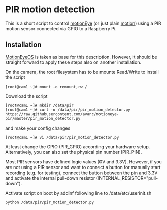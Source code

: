 PIR motion detection
====================

This is a short script to control [motionEye](https://github.com/ccrisan/motioneye/wiki) (or just plain [motion](https://motion-project.github.io/)) using a PIR motion sensor connected via GPIO to a Raspberry Pi.

Installation
------------

[MotionEyeOS](https://github.com/ccrisan/motioneyeos/wiki) is taken as base for this description. However, it should be straight forward to apply these steps also on another installation.

On the camera, the root filesystem has to be mounte Read/Write to install the script

    [root@cam1 ~]# mount -o remount,rw /
    
Download the script

    [root@cam1 ~]# mkdir /data/pir
    [root@cam1 ~]# curl -o /data/pir/pir_motion_detector.py https://raw.githubusercontent.com/avanc/motioneye-pir/master/pir_motion_detector.py

and make your config changes

    [root@cam1 ~]# vi /data/pir/pir_motion_detector.py
    
At least change the GPIO (PIR_GPIO) according your hardware setup. Alternatively, you can also set the physical pin number (PIR_PIN).

Most PIR sensors have defined logic values (0V and 3.3V). However, if you are not using a PIR sensor and want to connect a button for manually start recording (e.g. for testing), connect the button between the pin and 3.3V and activate the internal pull-down resistor (INTERNAL_RESISTOR="pull-down").

Activate script on boot by addinf following line to /data/etc/userinit.sh

    python /data/pir/pir_motion_detector.py

